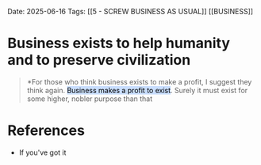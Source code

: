 Date: 2025-06-16
Tags: [[5 - SCREW BUSINESS AS USUAL]] [[BUSINESS]]


# Business exists to help humanity and to preserve civilization

>*For those who think business exists to make a profit, I suggest they think again. <mark style="background: #ADCCFFA6;">Business makes a profit to exist</mark>. Surely it must exist for some higher, nobler purpose than that 

# References
- If you've got it
 